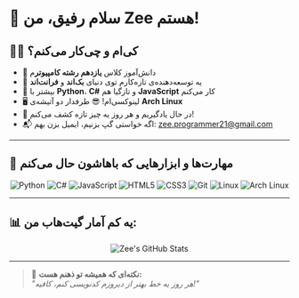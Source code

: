 # 👋 سلام رفیق، من Zee هستم!

## 🧑‍💻 کی‌ام و چی‌کار می‌کنم؟
- 🧒 دانش‌آموز کلاس **یازدهم رشته کامپیوتر**م
- 🔧 یه توسعه‌دهنده‌ی تازه‌کارم توی دنیای **بک‌اند** و **فرانت‌اند**
- 🐍 بیشتر با **Python**، **C#** و تازگیا هم **JavaScript** کار می‌کنم
- 🖥 لینوکسی‌ام! 😎 طرفدار دو آتیشه‌ی **Arch Linux**
- 🚀 در حال یادگیریم و هر روز یه چیز تازه کشف می‌کنم!
- 📬 اگه خواستی گپ بزنیم، ایمیل بزن بهم: [zee.programmer21@gmail.com](mailto:your.email@example.com)

---

## 🔨 مهارت‌ها و ابزارهایی که باهاشون حال می‌کنم

<div align="center">

![Python]()
![C#]()
![JavaScript]()
![HTML5]()
![CSS3]()
![Git]()
![Linux]()
![Arch Linux]()

</div>

---

## 📊 یه کم آمار گیت‌هاب من:

<div align="center">

![Zee's GitHub Stats](https://github-readme-stats.vercel.app/api?username=zee&show_icons=true&theme=tokyonight&hide_title=false&hide_border=true&border_radius=10)

</div>

---

> 💬 **نکته‌ای که همیشه تو ذهنم هست:**  
> _"هر روز یه خط بهتر از دیروزم کدنویسی کنم، کافیه!"_

